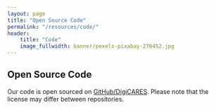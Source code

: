 ```yaml
---
layout: page
title: "Open Source Code"
permalink: "/resources/code/"
header:
    title: "Code"
    image_fullwidth: banner/pexels-pixabay-276452.jpg
---
```


## Open Source Code

Our code is open sourced on
<a href="https://github.com/DigiCARES" target="_blank">GitHub/DigiCARES</a>.
Please note that the license may differ between repositories.


